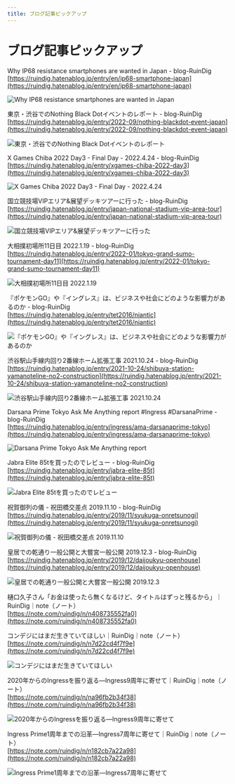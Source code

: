 ```yaml
---
title: ブログ記事ピックアップ
---
```


# ブログ記事ピックアップ

Why IP68 resistance smartphones are wanted in Japan - blog-RuinDig<br>
[https://ruindig.hatenablog.jp/entry/en/ip68-smartphone-japan](https://ruindig.hatenablog.jp/entry/en/ip68-smartphone-japan)

![Why IP68 resistance smartphones are wanted in Japan](https://user-images.githubusercontent.com/20723919/197956843-b31917f3-43c7-45ef-86d8-539e20ff517b.JPG)

東京・渋谷でのNothing Black Dotイベントのレポート - blog-RuinDig<br>
[https://ruindig.hatenablog.jp/entry/2022-09/nothing-blackdot-event-japan](https://ruindig.hatenablog.jp/entry/2022-09/nothing-blackdot-event-japan)

![東京・渋谷でのNothing Black Dotイベントのレポート](https://user-images.githubusercontent.com/20723919/188820731-b9f3c642-2a34-4709-8630-a39768c59ce8.JPG)

X Games Chiba 2022 Day3 - Final Day - 2022.4.24 - blog-RuinDig<br>
[https://ruindig.hatenablog.jp/entry/xgames-chiba-2022-day3](https://ruindig.hatenablog.jp/entry/xgames-chiba-2022-day3)

![X Games Chiba 2022 Day3 - Final Day - 2022.4.24](https://user-images.githubusercontent.com/20723919/183930410-404fcdc4-4b3a-475c-90ea-309144c02b37.jpg)

国立競技場VIPエリア&展望デッキツアーに行った - blog-RuinDig<br>
[https://ruindig.hatenablog.jp/entry/japan-national-stadium-vip-area-tour](https://ruindig.hatenablog.jp/entry/japan-national-stadium-vip-area-tour)

![国立競技場VIPエリア&展望デッキツアーに行った](https://user-images.githubusercontent.com/20723919/180599136-19810da0-7e0e-4f01-a7ad-95a086ae3a44.JPG)

大相撲初場所11日目 2022.1.19 - blog-RuinDig<br>
[https://ruindig.hatenablog.jp/entry/2022-01/tokyo-grand-sumo-tournament-day11](https://ruindig.hatenablog.jp/entry/2022-01/tokyo-grand-sumo-tournament-day11)

![大相撲初場所11日目 2022.1.19](https://user-images.githubusercontent.com/20723919/182346498-73e9f51f-a664-46c2-b974-a6b19a2fd370.jpg)

『ポケモンGO』や『イングレス』は、ビジネスや社会にどのような影響力があるのか - blog-RuinDig<br>
[https://ruindig.hatenablog.jp/entry/tet2016/niantic](https://ruindig.hatenablog.jp/entry/tet2016/niantic)

![『ポケモンGO』や『イングレス』は、ビジネスや社会にどのような影響力があるのか](https://user-images.githubusercontent.com/20723919/141642487-b7143723-bc72-4a3e-9b95-789f03aabb59.jpg)

渋谷駅山手線内回り2番線ホーム拡張工事 2021.10.24 - blog-RuinDig<br>
[https://ruindig.hatenablog.jp/entry/2021-10-24/shibuya-station-yamanoteline-no2-construction](https://ruindig.hatenablog.jp/entry/2021-10-24/shibuya-station-yamanoteline-no2-construction)

![渋谷駅山手線内回り2番線ホーム拡張工事 2021.10.24](https://user-images.githubusercontent.com/20723919/141642526-5674aff6-37f1-447d-89c2-8c5d3be87b0f.jpg)

Darsana Prime Tokyo Ask Me Anything report #Ingress #DarsanaPrime - blog-RuinDig<br>
[https://ruindig.hatenablog.jp/entry/ingress/ama-darsanaprime-tokyo](https://ruindig.hatenablog.jp/entry/ingress/ama-darsanaprime-tokyo)

![Darsana Prime Tokyo Ask Me Anything report](https://user-images.githubusercontent.com/20723919/141644371-e4371035-c23e-41c4-bfc5-f29f39928d48.jpg)

Jabra Elite 85tを買ったのでレビュー - blog-RuinDig<br>
[https://ruindig.hatenablog.jp/entry/jabra-elite-85t](https://ruindig.hatenablog.jp/entry/jabra-elite-85t)

![Jabra Elite 85tを買ったのでレビュー](https://user-images.githubusercontent.com/20723919/141656068-d66930ab-cdea-4b7e-b8c9-e222c297a226.jpg)

祝賀御列の儀 - 祝田橋交差点 2019.11.10 - blog-RuinDig<br>
[https://ruindig.hatenablog.jp/entry/2019/11/syukuga-onretsunogi](https://ruindig.hatenablog.jp/entry/2019/11/syukuga-onretsunogi)

![祝賀御列の儀 - 祝田橋交差点 2019.11.10](https://user-images.githubusercontent.com/20723919/188251958-099e9694-c80d-42a6-8caf-f88a111136f6.jpg)

皇居での乾通り一般公開と大嘗宮一般公開 2019.12.3 - blog-RuinDig<br>
[https://ruindig.hatenablog.jp/entry/2019/12/daijoukyu-openhouse](https://ruindig.hatenablog.jp/entry/2019/12/daijoukyu-openhouse)

![皇居での乾通り一般公開と大嘗宮一般公開 2019.12.3](https://user-images.githubusercontent.com/20723919/188251951-f41581c8-51e1-460f-a5f2-ac2d5ee0a93c.jpg)

樋口久子さん「お金は使ったら無くなるけど、タイトルはずっと残るから」｜RuinDig｜note（ノート）<br>
[https://note.com/ruindig/n/n408735552fa0](https://note.com/ruindig/n/n408735552fa0)

コンデジにはまだ生きていてほしい｜RuinDig｜note（ノート）<br>
[https://note.com/ruindig/n/n7d22cd4f7f9e](https://note.com/ruindig/n/n7d22cd4f7f9e)

![コンデジにはまだ生きていてほしい](https://user-images.githubusercontent.com/20723919/187373571-d54ee57d-8c5f-4fe5-84c9-9b2da366f339.jpg)

2020年からのIngressを振り返る―Ingress9周年に寄せて｜RuinDig｜note（ノート）<br>
[https://note.com/ruindig/n/na96fb2b34f38](https://note.com/ruindig/n/na96fb2b34f38)

![2020年からのIngressを振り返る―Ingress9周年に寄せて](https://user-images.githubusercontent.com/20723919/143670001-0f6bc23f-b19d-48d7-9f44-c0743836bfad.jpg)

Ingress Prime1周年までの沿革―Ingress7周年に寄せて｜RuinDig｜note（ノート）<br>
[https://note.com/ruindig/n/n182cb7a22a98](https://note.com/ruindig/n/n182cb7a22a98)

![Ingress Prime1周年までの沿革―Ingress7周年に寄せて](https://user-images.githubusercontent.com/20723919/143670067-4bd361e5-95a8-4dac-8343-e030da1f9b46.jpeg)

<script src="https://codoc.jp/js/cms.js" data-css="blue" data-usercode="c9TQJjS1dA" charset="UTF-8" defer></script><div id="codoc-entry-8FY1GS5i0A" class="codoc-entries" data-without-body="1" data-support-button-text="RuinDigに100円から投げ銭/Press to Tip" data-show-like="0" data-show-about-codoc="0" data-support-message="よろしければここから投げ銭ができます。日々の活力になります。Optional: You can tip here from 100JPY. Tip here will be a daily energy."></div>
